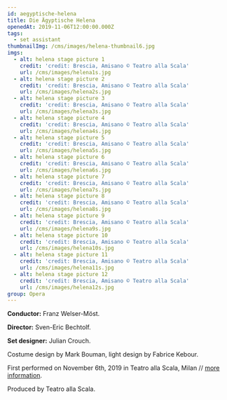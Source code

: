 ```yaml
---
id: aegyptische-helena
title: Die Ägyptische Helena
openedAt: 2019-11-06T12:00:00.000Z
tags:
  - set assistant
thumbnailImg: /cms/images/helena-thumbnail6.jpg
imgs:
  - alt: helena stage picture 1
    credit: 'credit: Brescia, Amisano © Teatro alla Scala'
    url: /cms/images/helena1s.jpg
  - alt: helena stage picture 2
    credit: 'credit: Brescia, Amisano © Teatro alla Scala'
    url: /cms/images/helena2s.jpg
  - alt: helena stage picture 3
    credit: 'credit: Brescia, Amisano © Teatro alla Scala'
    url: /cms/images/helena3s.jpg
  - alt: helena stage picture 4
    credit: 'credit: Brescia, Amisano © Teatro alla Scala'
    url: /cms/images/helena4s.jpg
  - alt: helena stage picture 5
    credit: 'credit: Brescia, Amisano © Teatro alla Scala'
    url: /cms/images/helena5s.jpg
  - alt: helena stage picture 6
    credit: 'credit: Brescia, Amisano © Teatro alla Scala'
    url: /cms/images/helena6s.jpg
  - alt: helena stage picture 7
    credit: 'credit: Brescia, Amisano © Teatro alla Scala'
    url: /cms/images/helena7s.jpg
  - alt: helena stage picture 8
    credit: 'credit: Brescia, Amisano © Teatro alla Scala'
    url: /cms/images/helena8s.jpg
  - alt: helena stage picture 9
    credit: 'credit: Brescia, Amisano © Teatro alla Scala'
    url: /cms/images/helena9s.jpg
  - alt: helena stage picture 10
    credit: 'credit: Brescia, Amisano © Teatro alla Scala'
    url: /cms/images/helena10s.jpg
  - alt: helena stage picture 11
    credit: 'credit: Brescia, Amisano © Teatro alla Scala'
    url: /cms/images/helena11s.jpg
  - alt: helena stage picture 12
    credit: 'credit: Brescia, Amisano © Teatro alla Scala'
    url: /cms/images/helena12s.jpg
group: Opera
---
```

**Conductor:** Franz Welser-Möst.

**Director:** Sven-Eric Bechtolf.

**Set designer:** Julian Crouch.

Costume design by Mark Bouman, light design by Fabrice Kebour.

First performed on November 6th, 2019 in Teatro alla Scala, Milan // [more information](http://www.teatroallascala.org/en/season/2018-2019/opera/die-agyptische-helena.html).

Produced by Teatro alla Scala.
